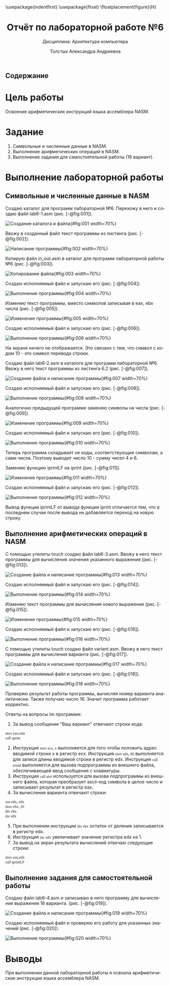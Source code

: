 ﻿---
## Front matter
title: "Отчёт по лабораторной работе №6"
subtitle: "Дисциплина: Архитектура компьютера"
author: "Толстых Александра Андреевна"

## Generic otions
lang: ru-RU
toc-title: "Содержание"

## Bibliography
bibliography: bib/cite.bib
csl: pandoc/csl/gost-r-7-0-5-2008-numeric.csl

## Pdf output format
toc: true # Table of contents
toc-depth: 2
lof: true # List of figures
fontsize: 12pt
linestretch: 1.5
papersize: a4
documentclass: scrreprt
## I18n polyglossia
polyglossia-lang:
  name: russian
  options:
	- spelling=modern
	- babelshorthands=true
polyglossia-otherlangs:
  name: english
## I18n babel
babel-lang: russian
babel-otherlangs: english
## Fonts
mainfont: IBM Plex Serif
romanfont: IBM Plex Serif
sansfont: IBM Plex Sans
monofont: IBM Plex Mono
mathfont: STIX Two Math
mainfontoptions: Ligatures=Common,Ligatures=TeX,Scale=0.94
romanfontoptions: Ligatures=Common,Ligatures=TeX,Scale=0.94
sansfontoptions: Ligatures=Common,Ligatures=TeX,Scale=MatchLowercase,Scale=0.94
monofontoptions: Scale=MatchLowercase,Scale=0.94,FakeStretch=0.9
mathfontoptions:
## Biblatex
biblatex: true
biblio-style: "gost-numeric"
biblatexoptions:
  - parentracker=true
  - backend=biber
  - hyperref=auto
  - language=auto
  - autolang=other*
  - citestyle=gost-numeric
## Pandoc-crossref LaTeX customization
figureTitle: "Рис."
tableTitle: "Таблица"
listingTitle: "Листинг"
lofTitle: "Список иллюстраций"
lolTitle: "Листинги"
## Misc options
indent: true
header-includes:
  - \usepackage{indentfirst}
  - \usepackage{float} # keep figures where there are in the text
  - \floatplacement{figure}{H} # keep figures where there are in the text
---

# Цель работы

Освоение арифметических инструкций языка ассемблера NASM.

# Задание

1. Символьные и численные данные в NASM.
2. Выполнение арифметических операций в NASM.
3. Выполнение задания для самостоятельной работы (16 вариант).

# Выполнение лабораторной работы

## Символьные и численные данные в NASM

Создаю каталог для программ лабораторной №6. Перехожу в него и создаю файл lab6-1.asm (рис. [-@fig:001]).

![Создание каталога и файла](image/img1.jpeg){#fig:001 width=70%}

Ввожу в созданный файл текст программы из листинга (рис. [-@fig:002]).

![Написание программы](image/img2.jpeg){#fig:002 width=70%}

Копирую файл in_out.asm в каталог для программ лабораторной работы №6 (рис. [-@fig:003]).

![Копирование файла](image/img3.jpeg){#fig:003 width=70%}

Создаю исполняемый файл и запускаю его (рис. [-@fig:004]).

![Выполнение программы](image/img4.jpeg){#fig:004 width=70%}

Изменяю текст программы, вместо символов записывая в eax, ebx числа (рис. [-@fig:005]).

![Изменение программы](image/img5.jpeg){#fig:005 width=70%}

Создаю исполняемый файл и запускаю его (рис. [-@fig:006]).

![Выполнение программы](image/img6.jpeg){#fig:006 width=70%}

На экране ничего не отображается. Это связано с тем, что символ с кодом 10 - это символ перевода строки. 

Создаю файл lab6-2.asm в каталоге для программ лабораторной №6. Ввожу в него текст программы из листинга 6.2 (рис. [-@fig:007]).

![Создание файла и написание программы](image/img7.jpeg){#fig:007 width=70%}

Создаю исполняемый файл и запускаю его (рис. [-@fig:008]).

![Выполнение программы](image/img8.jpeg){#fig:008 width=70%}

Аналогично предыдущей программе заменяю символы на числа (рис. [-@fig:009]).

![Изменение программы](image/img9.jpeg){#fig:009 width=70%} 

Создаю исполняемый файл и запускаю его (рис. [-@fig:010]).

![Выполнение программы](image/img10.jpeg){#fig:010 width=70%}

Теперь программа складывает не коды, соответствующие символам, а сами числа. Поэтому выводит число 10 - сумму чисел 4 и 6.

Заменяю функцию iprintLF на iprint (рис. [-@fig:011]).

![Изменение программы](image/img11.jpeg){#fig:011 width=70%}

Создаю исполняемый файл и запускаю его (рис. [-@fig:012]).

![Выполнение программы](image/img12.jpeg){#fig:012 width=70%}

Вывод функции iprintLF от вывода функции iprint отличается тем, что в последнем случае после вывода не добавляется переход на новую строку.

##  Выполнение арифметических операций в NASM

С помощью утилиты touch создаю файл lab6-3.asm. Ввожу в него текст программы для вычисления значения указанного выражения (рис. [-@fig:013]).

![Создание файла и написание программы](image/img13.jpeg){#fig:013 width=70%}

Создаю исполняемый файл и запускаю его (рис. [-@fig:014]).

![Выполнение программы](image/img14.jpeg){#fig:014 width=70%}

Изменяю текст программы для вычисления нового выражения (рис. [-@fig:015]).

![Изменение программы](image/img15.jpeg){#fig:015 width=70%}

Создаю исполняемый файл и запускаю его (рис. [-@fig:016]).

![Выполнение программы](image/img16.jpeg){#fig:016 width=70%}

С помощью утилиты touch создаю файл variant.asm. Ввожу в него текст программы для вычисления варианта (рис. [-@fig:017]).

![Создание файла и написание программы](image/img17.jpeg){#fig:017 width=70%}

Создаю исполняемый файл и запускаю его (рис. [-@fig:018]).

![Выполнение программы](image/img18.jpeg){#fig:018 width=70%}

Проверяю результат работы программы, вычисляя номер варианта аналитически. Также получаю число 16. Значит программа работает корректно.

Ответы на вопросы по программе:
1. За вывод сообщения "Ваш вариант" отвечают строки кода:
```
mov eax,rem
call sprint
```
2. Инструкция `mov ecx, x` выполняется для того чтобы положить адрес вводимой строки x в регистр ecx.
Инструкция `mov edx, 80` выполняется для записи длины вводимой строки в регистр edx.
Инструкция `call sread` выполняется для вызова подпрограммы из внешнего файла, обеспечивающей ввод сообщения с клавиатуры.
3. Инструкция `call atoi` используется для вызова подпрограммы из внешнего файла, которая преобразует ascii-код символа в целое число и записывает результат в регистр eax.
4. За вычисление варианта отвечают строки:
```
xor edx, edx
mov ebx, 20
div ebx
inc edx
```
5. При выполнении инструкции `div ebx` остаток от деления записывается в регистр edx.
6. Инструкция `inc edx` увеличивает значение регистра edx на 1.
7. За вывод на экран результата вычислений отвечаю следующие строки: 
```
mov eax,edx
call iprintLF
```

## Выполнение задания для самостоятельной работы

Создаю файл lab6-4.asm и записываю в него программу для вычисления выражения 16 варианта. (рис. [-@fig:019]).

![Создание файла и написание программы](image/img19.jpeg){#fig:019 width=70%}

Создаю исполняемый файл и проверяю его работу для указанных значений (рис. [-@fig:020]).

![Выполнение программы](image/img20.jpeg){#fig:020 width=70%}

# Выводы

При выполнении данной лабораторной работы я освоила арифметические инструкции языка ассемблера NASM.
